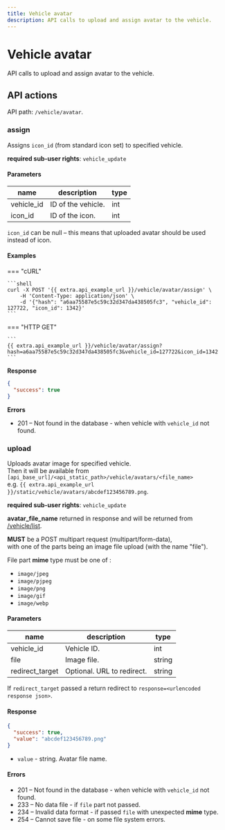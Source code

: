```yaml
---
title: Vehicle avatar
description: API calls to upload and assign avatar to the vehicle.
---
```


# Vehicle avatar

API calls to upload and assign avatar to the vehicle.

## API actions

API path: `/vehicle/avatar`.

### assign

Assigns `icon_id` (from standard icon set) to specified vehicle.

**required sub-user rights**: `vehicle_update`

#### Parameters

| name        | description        | type |
| ----------- | ------------------ | ---- |
| vehicle\_id | ID of the vehicle. | int  |
| icon\_id    | ID of the icon.    | int  |

`icon_id` can be null – this means that uploaded avatar should be used instead of icon.

#### Examples

\=== "cURL"

````
```shell
curl -X POST '{{ extra.api_example_url }}/vehicle/avatar/assign' \
    -H 'Content-Type: application/json' \
    -d '{"hash": "a6aa75587e5c59c32d347da438505fc3", "vehicle_id": 127722, "icon_id": 1342}'
```
````

\=== "HTTP GET"

````
```
{{ extra.api_example_url }}/vehicle/avatar/assign?hash=a6aa75587e5c59c32d347da438505fc3&vehicle_id=127722&icon_id=1342
```
````

**Response**

```json
{
  "success": true
}
```

**Errors**

* 201 – Not found in the database - when vehicle with `vehicle_id` not found.

### upload

Uploads avatar image for specified vehicle.\
Then it will be available from `[api_base_url]/<api_static_path>/vehicle/avatars/<file_name>`\
e.g. `{{ extra.api_example_url }}/static/vehicle/avatars/abcdef123456789.png`.

**required sub-user rights**: `vehicle_update`

**avatar\_file\_name** returned in response and will be returned from [/vehicle/list](../../../introduction/resources/fleet/vehicle/broken-reference/).

**MUST** be a POST multipart request (multipart/form-data),\
with one of the parts being an image file upload (with the name "file").

File part **mime** type must be one of :

* `image/jpeg`
* `image/pjpeg`
* `image/png`
* `image/gif`
* `image/webp`

#### Parameters

| name             | description                | type   |
| ---------------- | -------------------------- | ------ |
| vehicle\_id      | Vehicle ID.                | int    |
| file             | Image file.                | string |
| redirect\_target | Optional. URL to redirect. | string |

If `redirect_target` passed a return redirect to `response=<urlencoded response json>`.

#### Response

```json
{
  "success": true,
  "value": "abcdef123456789.png"
}
```

* `value` - string. Avatar file name.

#### Errors

* 201 – Not found in the database - when vehicle with `vehicle_id` not found.
* 233 – No data file - if `file` part not passed.
* 234 – Invalid data format - if passed `file` with unexpected **mime** type.
* 254 – Cannot save file - on some file system errors.
